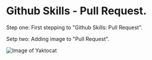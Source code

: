 # Github Skills - Pull Request.
Step one: First stepping to "Github Skills: Pull Request".

Setp two: Adding image to "Pull Request".

![Image of Yaktocat](https://octodex.github.com/images/yaktocat.png)

